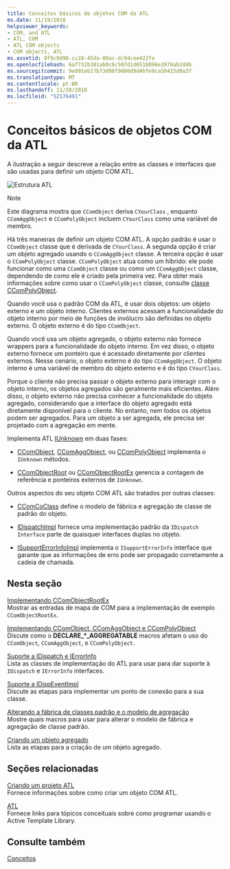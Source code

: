 ```yaml
---
title: Conceitos básicos de objetos COM da ATL
ms.date: 11/19/2018
helpviewer_keywords:
- COM, and ATL
- ATL, COM
- ATL COM objects
- COM objects, ATL
ms.assetid: 0f9c9d98-cc28-45da-89ac-dc94cee422fe
ms.openlocfilehash: 6af732b381ab0c6c507d1d651b096e3976ab2d4b
ms.sourcegitcommit: 9e891eb17b73d98f9086d9d4bfe9ca50415d9a37
ms.translationtype: MT
ms.contentlocale: pt-BR
ms.lasthandoff: 11/20/2018
ms.locfileid: "52176491"
---
```

# <a name="fundamentals-of-atl-com-objects"></a>Conceitos básicos de objetos COM da ATL

A ilustração a seguir descreve a relação entre as classes e interfaces que são usadas para definir um objeto COM ATL.

![Estrutura ATL](../atl/media/vc307y1.gif "estrutura ATL")

> [!NOTE]
>  Este diagrama mostra que `CComObject` deriva `CYourClass` , enquanto `CComAggObject` e `CComPolyObject` incluem `CYourClass` como uma variável de membro.

Há três maneiras de definir um objeto COM ATL. A opção padrão é usar o `CComObject` classe que é derivada de `CYourClass`. A segunda opção é criar um objeto agregado usando o `CComAggObject` classe. A terceira opção é usar o `CComPolyObject` classe. `CComPolyObject` atua como um híbrido: ele pode funcionar como uma `CComObject` classe ou como um `CComAggObject` classe, dependendo de como ele é criado pela primeira vez. Para obter mais informações sobre como usar o `CComPolyObject` classe, consulte [classe CComPolyObject](../atl/reference/ccompolyobject-class.md).

Quando você usa o padrão COM da ATL, é usar dois objetos: um objeto externo e um objeto interno. Clientes externos acessam a funcionalidade do objeto interno por meio de funções de invólucro são definidas no objeto externo. O objeto externo é do tipo `CComObject`.

Quando você usa um objeto agregado, o objeto externo não fornece wrappers para a funcionalidade do objeto interno. Em vez disso, o objeto externo fornece um ponteiro que é acessado diretamente por clientes externos. Nesse cenário, o objeto externo é do tipo `CComAggObject`. O objeto interno é uma variável de membro do objeto externo e é do tipo `CYourClass`.

Porque o cliente não precisa passar o objeto externo para interagir com o objeto interno, os objetos agregados são geralmente mais eficientes. Além disso, o objeto externo não precisa conhecer a funcionalidade do objeto agregado, considerando que a interface do objeto agregado está diretamente disponível para o cliente. No entanto, nem todos os objetos podem ser agregados. Para um objeto a ser agregada, ele precisa ser projetado com a agregação em mente.

Implementa ATL [IUnknown](/windows/desktop/api/unknwn/nn-unknwn-iunknown) em duas fases:

- [CComObject](../atl/reference/ccomobject-class.md), [CComAggObject](../atl/reference/ccomaggobject-class.md), ou [CComPolyObject](../atl/reference/ccompolyobject-class.md) implementa o `IUnknown` métodos.

- [CComObjectRoot](../atl/reference/ccomobjectroot-class.md) ou [CComObjectRootEx](../atl/reference/ccomobjectrootex-class.md) gerencia a contagem de referência e ponteiros externos de `IUnknown`.

Outros aspectos do seu objeto COM ATL são tratados por outras classes:

- [CComCoClass](../atl/reference/ccomcoclass-class.md) define o modelo de fábrica e agregação de classe de padrão do objeto.

- [IDispatchImpl](../atl/reference/idispatchimpl-class.md) fornece uma implementação padrão da `IDispatch Interface` parte de quaisquer interfaces duplas no objeto.

- [ISupportErrorInfoImpl](../atl/reference/isupporterrorinfoimpl-class.md) implementa o `ISupportErrorInfo` interface que garante que as informações de erro pode ser propagado corretamente a cadeia de chamada.

## <a name="in-this-section"></a>Nesta seção

[Implementando CComObjectRootEx](../atl/implementing-ccomobjectrootex.md)<br/>
Mostrar as entradas de mapa de COM para a implementação de exemplo `CComObjectRootEx`.

[Implementando CComObject, CComAggObject e CComPolyObject](../atl/implementing-ccomobject-ccomaggobject-and-ccompolyobject.md)<br/>
Discute como o **DECLARE_\*_AGGREGATABLE** macros afetam o uso do `CComObject`, `CComAggObject`, e `CComPolyObject`.

[Suporte a IDispatch e IErrorInfo](../atl/supporting-idispatch-and-ierrorinfo.md)<br/>
Lista as classes de implementação do ATL para usar para dar suporte à `IDispatch` e `IErrorInfo` interfaces.

[Suporte a IDispEventImpl](../atl/supporting-idispeventimpl.md)<br/>
Discute as etapas para implementar um ponto de conexão para a sua classe.

[Alterando a fábrica de classes padrão e o modelo de agregação](../atl/changing-the-default-class-factory-and-aggregation-model.md)<br/>
Mostre quais macros para usar para alterar o modelo de fábrica e agregação de classe padrão.

[Criando um objeto agregado](../atl/creating-an-aggregated-object.md)<br/>
Lista as etapas para a criação de um objeto agregado.

## <a name="related-sections"></a>Seções relacionadas

[Criando um projeto ATL](../atl/reference/creating-an-atl-project.md)<br/>
Fornece informações sobre como criar um objeto COM ATL.

[ATL](../atl/active-template-library-atl-concepts.md)<br/>
Fornece links para tópicos conceituais sobre como programar usando o Active Template Library.

## <a name="see-also"></a>Consulte também

[Conceitos](../atl/active-template-library-atl-concepts.md)


